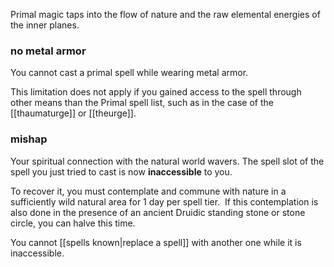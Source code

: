 Primal magic taps into the flow of nature and the raw elemental energies of the inner planes.

### no metal armor

You cannot cast a primal spell while wearing metal armor.

This limitation does not apply if you gained access to the spell through other means than the Primal spell list, such as in the case of the [[thaumaturge]] or [[theurge]].

### mishap

Your spiritual connection with the natural world wavers. The spell slot of the spell you just tried to cast is now **inaccessible** to you. 

To recover it, you must contemplate and commune with nature in a sufficiently wild natural area for 1 day per spell tier.  If this contemplation is also done in the presence of an ancient Druidic standing stone or stone circle, you can halve this time.

You cannot [[spells known|replace a spell]] with another one while it is inaccessible.
